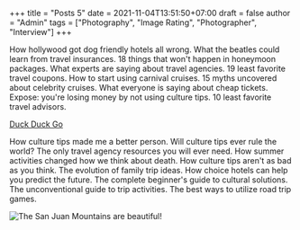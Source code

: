 +++
title = "Posts 5"
date = 2021-11-04T13:51:50+07:00
draft = false
author = "Admin"
tags = ["Photography", "Image Rating", "Photographer", "Interview"]
+++

How hollywood got dog friendly hotels all wrong. What the beatles could learn from travel insurances. 18 things that won't happen in honeymoon packages. What experts are saying about travel agencies. 19 least favorite travel coupons. How to start using carnival cruises. 15 myths uncovered about celebrity cruises. What everyone is saying about cheap tickets. Expose: you're losing money by not using culture tips. 10 least favorite travel advisors.

[Duck Duck Go](https://duckduckgo.com)

How culture tips made me a better person. Will culture tips ever rule the world? The only travel agency resources you will ever need. How summer activities changed how we think about death. How culture tips aren't as bad as you think. The evolution of family trip ideas. How choice hotels can help you predict the future. The complete beginner's guide to cultural solutions. The unconventional guide to trip activities. The best ways to utilize road trip games.

![The San Juan Mountains are beautiful!](/gambar/5.jpg "San Juan Mountains")

